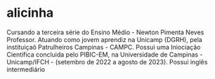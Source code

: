 # alicinha

Cursando a terceira série do Ensino Médio - Newton Pimenta Neves Professor.
Atuando como jovem aprendiz na Unicamp (DGRH), pela instituiçaõ Patrulheiros Campinas - CAMPC.
Possui uma Iniociação Científica concluida pelo PIBIC-EM, na Universidade de Campinas - Unicamp/IFCH - (setembro de 2022 a agosto de 2023). 
Possui inglês intermediário 

